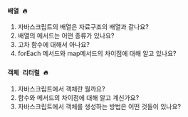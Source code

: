 ### `배열 🔥`

1. 자바스크립트의 배열은 자료구조의 배열과 같나요?
2. 배열의 메서드는 어떤 종류가 있나요?
3. 고차 함수에 대해서 아나요?
4. forEach 메서드와 map메서드의 차이점에 대해 알고 있나요?

### `객체 리터럴 🔥`

1. 자바스크립트에서 객체란 뭘까요?
2. 함수와 메서드의 차이점에 대해 알고 계신가요?
3. 자바스크립트에서 객체를 생성하는 방법은 어떤 것들이 있나요?
